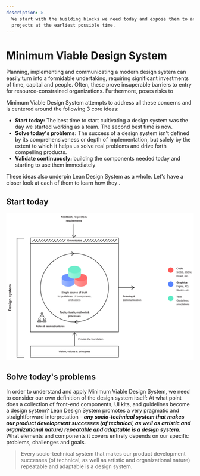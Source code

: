 ```yaml
---
description: >-
  We start with the building blocks we need today and expose them to actual
  projects at the earliest possible time.
---
```


# Minimum Viable Design System

Planning, implementing and communicating a modern design system can easily turn into a formidable undertaking, requiring significant investments of time, capital and people. Often, these prove insuperable barriers to entry for resource-constrained organizations. Furthermore, poses risks to 

Minimum Viable Design System attempts to address all these concerns and is centered around the following 3 core ideas:

* **Start today:** The best time to start cultivating a design system was the day we started working as a team. The second best time is now.
* **Solve today's problems:** The success of a design system isn't defined by its comprehensiveness or depth of implementation, but solely by the extent to which it helps us solve real problems and drive forth compelling products.
* **Validate continuously:** building the components needed today and starting to use them immediately 

These ideas also underpin Lean Design System as a whole. Let's have a closer look at each of them to learn how they .

## Start today



![](../../.gitbook/assets/rgb_dls.svg)

## Solve today's problems

In order to understand and apply Minimum Viable Design System, we need to consider our own definition of the design system itself: At what point does a collection of front-end components, UI kits, and guidelines become a design system? Lean Design System promotes a very pragmatic and straightforward interpretation – _**any socio-technical system that makes our product development successes \(of technical, as well as artistic and organizational nature\) repeatable and adaptable is a design system.**_ What elements and components it covers entirely depends on our specific problems, challenges and goals.

> Every socio-technical system that makes our product development successes \(of technical, as well as artistic and organizational nature\) repeatable and adaptable is a design system.



